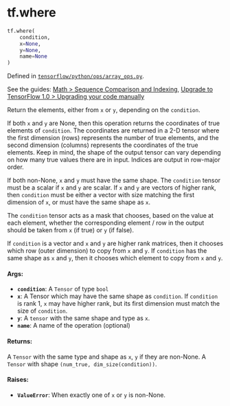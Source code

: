 <div itemscope itemtype="http://developers.google.com/ReferenceObject">
<meta itemprop="name" content="tf.where" />
<meta itemprop="path" content="Stable" />
</div>

# tf.where

``` python
tf.where(
    condition,
    x=None,
    y=None,
    name=None
)
```



Defined in [`tensorflow/python/ops/array_ops.py`](https://www.tensorflow.org/code/tensorflow/python/ops/array_ops.py).

See the guides: [Math > Sequence Comparison and Indexing](../../../api_guides/python/math_ops.md#Sequence_Comparison_and_Indexing), [Upgrade to TensorFlow 1.0 > Upgrading your code manually](../../../api_guides/python/upgrade.md#Upgrading_your_code_manually)

Return the elements, either from `x` or `y`, depending on the `condition`.

If both `x` and `y` are None, then this operation returns the coordinates of
true elements of `condition`.  The coordinates are returned in a 2-D tensor
where the first dimension (rows) represents the number of true elements, and
the second dimension (columns) represents the coordinates of the true
elements. Keep in mind, the shape of the output tensor can vary depending on
how many true values there are in input. Indices are output in row-major
order.

If both non-None, `x` and `y` must have the same shape.
The `condition` tensor must be a scalar if `x` and `y` are scalar.
If `x` and `y` are vectors of higher rank, then `condition` must be either a
vector with size matching the first dimension of `x`, or must have the same
shape as `x`.

The `condition` tensor acts as a mask that chooses, based on the value at each
element, whether the corresponding element / row in the output should be taken
from `x` (if true) or `y` (if false).

If `condition` is a vector and `x` and `y` are higher rank matrices, then it
chooses which row (outer dimension) to copy from `x` and `y`. If `condition`
has the same shape as `x` and `y`, then it chooses which element to copy from
`x` and `y`.

#### Args:

* <b>`condition`</b>: A `Tensor` of type `bool`
* <b>`x`</b>: A Tensor which may have the same shape as `condition`. If `condition` is
    rank 1, `x` may have higher rank, but its first dimension must match the
    size of `condition`.
* <b>`y`</b>: A `tensor` with the same shape and type as `x`.
* <b>`name`</b>: A name of the operation (optional)


#### Returns:

A `Tensor` with the same type and shape as `x`, `y` if they are non-None.
A `Tensor` with shape `(num_true, dim_size(condition))`.


#### Raises:

* <b>`ValueError`</b>: When exactly one of `x` or `y` is non-None.